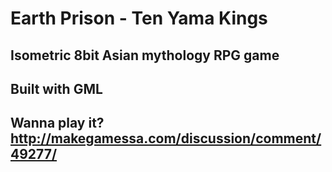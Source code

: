 # Earth Prison - Ten Yama Kings
## Isometric 8bit Asian mythology RPG game
## Built with GML
## Wanna play it? http://makegamessa.com/discussion/comment/49277/
